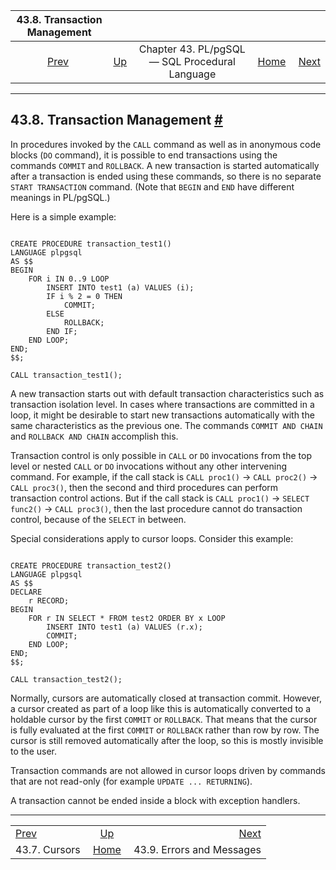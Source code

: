 

|          43.8. Transaction Management         |                                                                     |                                                |                                                       |                                                                       |
| :-------------------------------------------: | :------------------------------------------------------------------ | :--------------------------------------------: | ----------------------------------------------------: | --------------------------------------------------------------------: |
| [Prev](plpgsql-cursors.html "43.7. Cursors")  | [Up](plpgsql.html "Chapter 43. PL/pgSQL — SQL Procedural Language") | Chapter 43. PL/pgSQL — SQL Procedural Language | [Home](index.html "PostgreSQL 17devel Documentation") |  [Next](plpgsql-errors-and-messages.html "43.9. Errors and Messages") |

***

## 43.8. Transaction Management [#](#PLPGSQL-TRANSACTIONS)

In procedures invoked by the `CALL` command as well as in anonymous code blocks (`DO` command), it is possible to end transactions using the commands `COMMIT` and `ROLLBACK`. A new transaction is started automatically after a transaction is ended using these commands, so there is no separate `START TRANSACTION` command. (Note that `BEGIN` and `END` have different meanings in PL/pgSQL.)

Here is a simple example:

```

CREATE PROCEDURE transaction_test1()
LANGUAGE plpgsql
AS $$
BEGIN
    FOR i IN 0..9 LOOP
        INSERT INTO test1 (a) VALUES (i);
        IF i % 2 = 0 THEN
            COMMIT;
        ELSE
            ROLLBACK;
        END IF;
    END LOOP;
END;
$$;

CALL transaction_test1();
```

A new transaction starts out with default transaction characteristics such as transaction isolation level. In cases where transactions are committed in a loop, it might be desirable to start new transactions automatically with the same characteristics as the previous one. The commands `COMMIT AND CHAIN` and `ROLLBACK AND CHAIN` accomplish this.

Transaction control is only possible in `CALL` or `DO` invocations from the top level or nested `CALL` or `DO` invocations without any other intervening command. For example, if the call stack is `CALL proc1()` → `CALL proc2()` → `CALL proc3()`, then the second and third procedures can perform transaction control actions. But if the call stack is `CALL proc1()` → `SELECT func2()` → `CALL proc3()`, then the last procedure cannot do transaction control, because of the `SELECT` in between.

Special considerations apply to cursor loops. Consider this example:

```

CREATE PROCEDURE transaction_test2()
LANGUAGE plpgsql
AS $$
DECLARE
    r RECORD;
BEGIN
    FOR r IN SELECT * FROM test2 ORDER BY x LOOP
        INSERT INTO test1 (a) VALUES (r.x);
        COMMIT;
    END LOOP;
END;
$$;

CALL transaction_test2();
```

Normally, cursors are automatically closed at transaction commit. However, a cursor created as part of a loop like this is automatically converted to a holdable cursor by the first `COMMIT` or `ROLLBACK`. That means that the cursor is fully evaluated at the first `COMMIT` or `ROLLBACK` rather than row by row. The cursor is still removed automatically after the loop, so this is mostly invisible to the user.

Transaction commands are not allowed in cursor loops driven by commands that are not read-only (for example `UPDATE ... RETURNING`).

A transaction cannot be ended inside a block with exception handlers.

***

|                                               |                                                                     |                                                                       |
| :-------------------------------------------- | :-----------------------------------------------------------------: | --------------------------------------------------------------------: |
| [Prev](plpgsql-cursors.html "43.7. Cursors")  | [Up](plpgsql.html "Chapter 43. PL/pgSQL — SQL Procedural Language") |  [Next](plpgsql-errors-and-messages.html "43.9. Errors and Messages") |
| 43.7. Cursors                                 |        [Home](index.html "PostgreSQL 17devel Documentation")        |                                             43.9. Errors and Messages |
